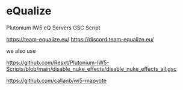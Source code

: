 # eQualize
Plutonium IW5 eQ Servers GSC Script


https://team-equalize.eu/
https://discord.team-equalize.eu/




we also use 

https://github.com/Resxt/Plutonium-IW5-Scripts/blob/main/disable_nuke_effects/disable_nuke_effects_all.gsc

https://github.com/callanb/iw5-mapvote
